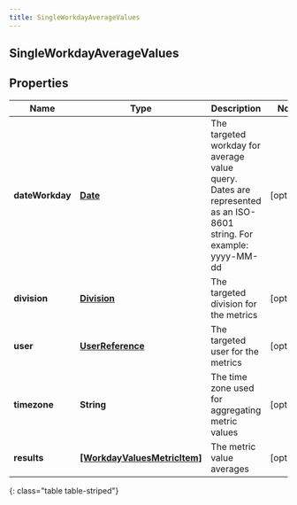 ```yaml
---
title: SingleWorkdayAverageValues
---
```

## SingleWorkdayAverageValues

## Properties

|Name | Type | Description | Notes|
|------------ | ------------- | ------------- | -------------|
| **dateWorkday** | [**Date**](Date.html) | The targeted workday for average value query. Dates are represented as an ISO-8601 string. For example: yyyy-MM-dd | [optional] |
| **division** | [**Division**](Division.html) | The targeted division for the metrics | [optional] |
| **user** | [**UserReference**](UserReference.html) | The targeted user for the metrics | [optional] |
| **timezone** | **String** | The time zone used for aggregating metric values | [optional] |
| **results** | [**[WorkdayValuesMetricItem]**](WorkdayValuesMetricItem.html) | The metric value averages | [optional] |
{: class="table table-striped"}



